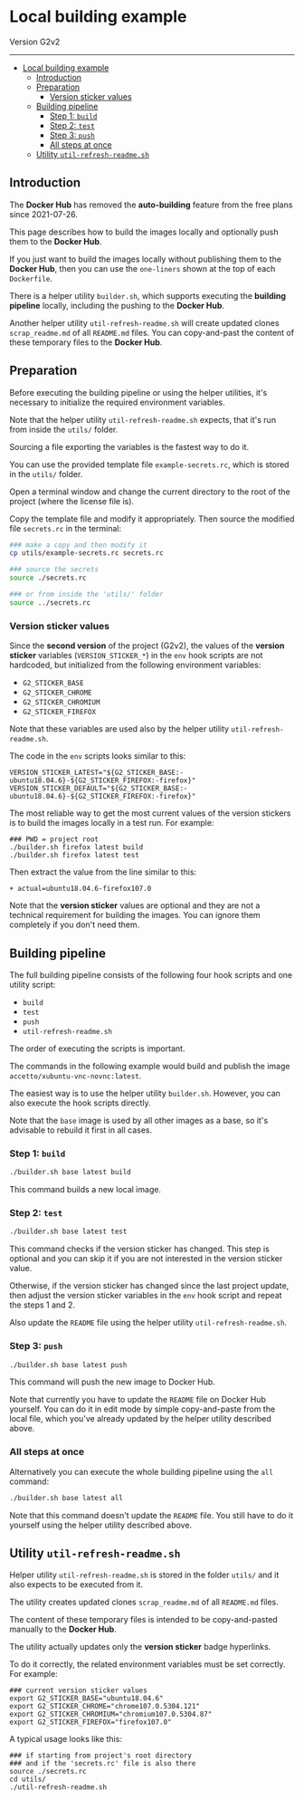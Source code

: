 # Local building example

Version G2v2

***

- [Local building example](#local-building-example)
  - [Introduction](#introduction)
  - [Preparation](#preparation)
    - [Version sticker values](#version-sticker-values)
  - [Building pipeline](#building-pipeline)
    - [Step 1: `build`](#step-1-build)
    - [Step 2: `test`](#step-2-test)
    - [Step 3: `push`](#step-3-push)
    - [All steps at once](#all-steps-at-once)
  - [Utility `util-refresh-readme.sh`](#utility-util-refresh-readmesh)

## Introduction

The **Docker Hub** has removed the **auto-building** feature from the free plans since 2021-07-26.

This page describes how to build the images locally and optionally push them to the **Docker Hub**.

If you just want to build the images locally without publishing them to the **Docker Hub**, then you can use the `one-liners` shown at the top of each `Dockerfile`.

There is a helper utility `builder.sh`, which supports executing the **building pipeline** locally, including the pushing to the **Docker Hub**.

Another helper utility `util-refresh-readme.sh` will create updated clones `scrap_readme.md` of all `README.md` files. You can copy-and-past the content of these temporary files to the **Docker Hub**.

## Preparation

Before executing the building pipeline or using the helper utilities, it's necessary to initialize the required environment variables.

Note that the helper utility `util-refresh-readme.sh` expects, that it's run from inside the `utils/` folder.

Sourcing a file exporting the variables is the fastest way to do it. 

You can use the provided template file `example-secrets.rc`, which is stored in the `utils/` folder.

Open a terminal window and change the current directory to the root of the project (where the license file is).

Copy the template file and modify it appropriately. Then source the modified file `secrets.rc` in the terminal:

```bash
### make a copy and then modify it
cp utils/example-secrets.rc secrets.rc

### source the secrets
source ./secrets.rc

### or from inside the 'utils/' folder
source ../secrets.rc
```

### Version sticker values

Since the **second version** of the project (G2v2), the values of the **version sticker** variables (`VERSION_STICKER_*`) in the `env` hook scripts are not hardcoded, but initialized from the following environment variables:

- `G2_STICKER_BASE`
- `G2_STICKER_CHROME`
- `G2_STICKER_CHROMIUM`
- `G2_STICKER_FIREFOX`

Note that these variables are used also by the helper utility `util-refresh-readme.sh`.

The code in the `env` scripts looks similar to this:

```shell
VERSION_STICKER_LATEST="${G2_STICKER_BASE:-ubuntu18.04.6}-${G2_STICKER_FIREFOX:-firefox}"
VERSION_STICKER_DEFAULT="${G2_STICKER_BASE:-ubuntu18.04.6}-${G2_STICKER_FIREFOX:-firefox}"
```

The most reliable way to get the most current values of the version stickers is to build the images locally in a test run. For example:

```shell
### PWD = project root
./builder.sh firefox latest build
./builder.sh firefox latest test
```

Then extract the value from the line similar to this:

```text
+ actual=ubuntu18.04.6-firefox107.0
```

Note that the **version sticker** values are optional and they are not a technical requirement for building the images. You can ignore them completely if you don't need them.

## Building pipeline

The full building pipeline consists of the following four hook scripts and one utility script:

- `build`
- `test`
- `push`
- `util-refresh-readme.sh`

The order of executing the scripts is important.

The commands in the following example would build and publish the image `accetto/xubuntu-vnc-novnc:latest`.

The easiest way is to use the helper utility `builder.sh`. However, you can also execute the hook scripts directly.

Note that the `base` image is used by all other images as a base, so it's advisable to rebuild it first in all cases.

### Step 1: `build`

```bash
./builder.sh base latest build
```

This command builds a new local image.

### Step 2: `test`

```bash
./builder.sh base latest test
```

This command checks if the version sticker has changed. This step is optional and you can skip it if you are not interested in the version sticker value.

Otherwise, if the version sticker has changed since the last project update, then adjust the version sticker variables in the `env` hook script and repeat the steps 1 and 2.

Also update the `README` file using the helper utility `util-refresh-readme.sh`.

### Step 3: `push`

```bash
./builder.sh base latest push
```

This command will push the new image to Docker Hub.

Note that currently you have to update the `README` file on Docker Hub yourself. You can do it in edit mode by simple copy-and-paste from the local file, which you've already updated by the helper utility described above.

### All steps at once

Alternatively you can execute the whole building pipeline using the `all` command:

```bash
./builder.sh base latest all
```

Note that this command doesn't update the `README` file. You still have to do it yourself using the helper utility described above.

## Utility `util-refresh-readme.sh`

Helper utility `util-refresh-readme.sh` is stored in the folder `utils/` and it also expects to be executed from it.

The utility creates updated clones `scrap_readme.md` of all `README.md` files.

The content of these temporary files is intended to be copy-and-pasted manually to the **Docker Hub**.

The utility actually updates only the **version sticker** badge hyperlinks.

To do it correctly, the related environment variables must be set correctly. For example:

```shell
### current version sticker values
export G2_STICKER_BASE="ubuntu18.04.6"
export G2_STICKER_CHROME="chrome107.0.5304.121"
export G2_STICKER_CHROMIUM="chromium107.0.5304.87"
export G2_STICKER_FIREFOX="firefox107.0"
```

A typical usage looks like this:

```shell
### if starting from project's root directory 
### and if the 'secrets.rc' file is also there
source ./secrets.rc
cd utils/
./util-refresh-readme.sh
```
